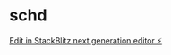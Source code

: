 # schd

[Edit in StackBlitz next generation editor ⚡️](https://stackblitz.com/~/github.com/pickingname/schd)